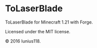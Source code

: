 # ToLaserBlade

ToLaserBlade for Minecraft 1.21 with Forge.

Licensed under the MIT license.

&copy; 2016 Iunius118.
